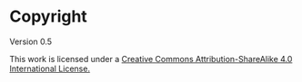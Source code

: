# Copyright

Version 0.5

This work is licensed under a [Creative Commons Attribution-ShareAlike 4.0 International License.](http://creativecommons.org/licenses/by-sa/4.0/)

